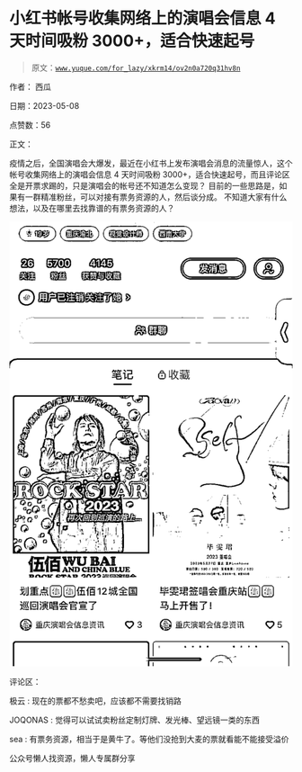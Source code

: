 # 小红书帐号收集网络上的演唱会信息 4 天时间吸粉 3000+，适合快速起号

> 原文：[`www.yuque.com/for_lazy/xkrm14/ov2n0a720q31hv8n`](https://www.yuque.com/for_lazy/xkrm14/ov2n0a720q31hv8n)



作者： 西瓜



日期：2023-05-08



点赞数：56



正文：



疫情之后，全国演唱会大爆发，最近在小红书上发布演唱会消息的流量惊人，这个帐号收集网络上的演唱会信息 4 天时间吸粉 3000+，适合快速起号，而且评论区全是开票求踢的，只是演唱会的帐号还不知道怎么变现？ 目前的一些思路是，如果有一群精准粉丝，可以对接有票务资源的人，然后谈分成。 不知道大家有什么想法，以及在哪里去找靠谱的有票务资源的人？



![](img/672d0ac3d8c8dd03e25946b2e53027cf.png)  

评论区：



极云 : 现在的票都不愁卖吧，应该都不需要找销路



JOQONAS : 觉得可以试试卖粉丝定制灯牌、发光棒、望远镜一类的东西



sea : 有票务资源，相当于是黄牛了。等他们没抢到大麦的票就看能不能接受溢价



公众号懒人找资源，懒人专属群分享

</ne-p>
